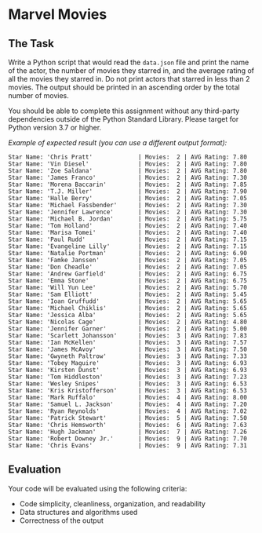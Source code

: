 # Marvel Movies

## The Task

Write a Python script that would read the `data.json` file and print the name of the actor, the number of movies they starred in, and the average rating of all the movies they starred in. Do not print actors that starred in less than 2 movies. The output should be printed in an ascending order by the total number of movies.

You should be able to complete this assignment without any third-party dependencies outside of the Python Standard Library. Please target for Python version 3.7 or higher.

_Example of expected result (you can use a different output format):_

```
Star Name: 'Chris Pratt'             | Movies:  2 | AVG Rating: 7.80
Star Name: 'Vin Diesel'              | Movies:  2 | AVG Rating: 7.80
Star Name: 'Zoe Saldana'             | Movies:  2 | AVG Rating: 7.80
Star Name: 'James Franco'            | Movies:  2 | AVG Rating: 7.30
Star Name: 'Morena Baccarin'         | Movies:  2 | AVG Rating: 7.85
Star Name: 'T.J. Miller'             | Movies:  2 | AVG Rating: 7.90
Star Name: 'Halle Berry'             | Movies:  2 | AVG Rating: 7.05
Star Name: 'Michael Fassbender'      | Movies:  2 | AVG Rating: 7.30
Star Name: 'Jennifer Lawrence'       | Movies:  2 | AVG Rating: 7.30
Star Name: 'Michael B. Jordan'       | Movies:  2 | AVG Rating: 5.75
Star Name: 'Tom Holland'             | Movies:  2 | AVG Rating: 7.40
Star Name: 'Marisa Tomei'            | Movies:  2 | AVG Rating: 7.40
Star Name: 'Paul Rudd'               | Movies:  2 | AVG Rating: 7.15
Star Name: 'Evangeline Lilly'        | Movies:  2 | AVG Rating: 7.15
Star Name: 'Natalie Portman'         | Movies:  2 | AVG Rating: 6.90
Star Name: 'Famke Janssen'           | Movies:  2 | AVG Rating: 7.05
Star Name: 'Don Cheadle'             | Movies:  2 | AVG Rating: 7.05
Star Name: 'Andrew Garfield'         | Movies:  2 | AVG Rating: 6.75
Star Name: 'Emma Stone'              | Movies:  2 | AVG Rating: 6.75
Star Name: 'Will Yun Lee'            | Movies:  2 | AVG Rating: 5.70
Star Name: 'Sam Elliott'             | Movies:  2 | AVG Rating: 5.45
Star Name: 'Ioan Gruffudd'           | Movies:  2 | AVG Rating: 5.65
Star Name: 'Michael Chiklis'         | Movies:  2 | AVG Rating: 5.65
Star Name: 'Jessica Alba'            | Movies:  2 | AVG Rating: 5.65
Star Name: 'Nicolas Cage'            | Movies:  2 | AVG Rating: 4.80
Star Name: 'Jennifer Garner'         | Movies:  2 | AVG Rating: 5.00
Star Name: 'Scarlett Johansson'      | Movies:  3 | AVG Rating: 7.83
Star Name: 'Ian McKellen'            | Movies:  3 | AVG Rating: 7.57
Star Name: 'James McAvoy'            | Movies:  3 | AVG Rating: 7.50
Star Name: 'Gwyneth Paltrow'         | Movies:  3 | AVG Rating: 7.33
Star Name: 'Tobey Maguire'           | Movies:  3 | AVG Rating: 6.93
Star Name: 'Kirsten Dunst'           | Movies:  3 | AVG Rating: 6.93
Star Name: 'Tom Hiddleston'          | Movies:  3 | AVG Rating: 7.23
Star Name: 'Wesley Snipes'           | Movies:  3 | AVG Rating: 6.53
Star Name: 'Kris Kristofferson'      | Movies:  3 | AVG Rating: 6.53
Star Name: 'Mark Ruffalo'            | Movies:  4 | AVG Rating: 8.00
Star Name: 'Samuel L. Jackson'       | Movies:  4 | AVG Rating: 7.20
Star Name: 'Ryan Reynolds'           | Movies:  4 | AVG Rating: 7.02
Star Name: 'Patrick Stewart'         | Movies:  5 | AVG Rating: 7.50
Star Name: 'Chris Hemsworth'         | Movies:  6 | AVG Rating: 7.63
Star Name: 'Hugh Jackman'            | Movies:  7 | AVG Rating: 7.26
Star Name: 'Robert Downey Jr.'       | Movies:  9 | AVG Rating: 7.70
Star Name: 'Chris Evans'             | Movies:  9 | AVG Rating: 7.31
```

## Evaluation

Your code will be evaluated using the following criteria:

- Code simplicity, cleanliness, organization, and readability
- Data structures and algorithms used
- Correctness of the output

